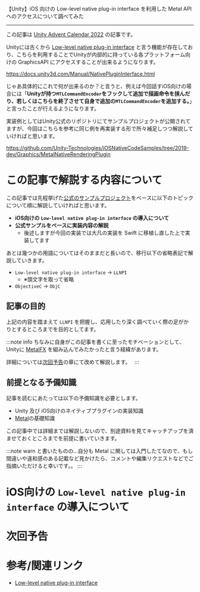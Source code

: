 【Unity】iOS 向けの Low-level native plug-in interface を利用した Metal API へのアクセスについて調べてみた

---

この記事は [Unity Advent Calendar 2022](https://qiita.com/advent-calendar/2022/unity) の記事です。


Unityには古くから [Low-level native plug-in interface](https://docs.unity3d.com/Manual/NativePluginInterface.html) と言う機能が存在しており、こちらを利用することでUnityが内部的に持っている各プラットフォーム向けの GraphicsAPI にアクセスすることが出来るようになります。

https://docs.unity3d.com/Manual/NativePluginInterface.html

じゃあ具体的にこれで何が出来るのか？と言うと、例えば今回話すiOS向けの場合には「**Unityが持つ`MTLCommandEncoder`をフックして追加で描画命令を挟んだり、若しくはこちらを終了させて自身で追加の`MTLCommandEncoder`を追加する。**」と言ったことが行えるようになります。


実装例としてはUnity公式のリポジトリにてサンプルプロジェクトが公開されてますが、今回はこちらを参考に同じ例を再実装する形で所々補足しつつ解説していければと思います。

https://github.com/Unity-Technologies/iOSNativeCodeSamples/tree/2019-dev/Graphics/MetalNativeRenderingPlugin





# この記事で解説する内容について

この記事では先程挙げた[公式のサンプルプロジェクト](https://github.com/Unity-Technologies/iOSNativeCodeSamples/tree/2019-dev/Graphics/MetalNativeRenderingPlugin)をベースに以下のトピックについて順に解説していければと思います。

- **iOS向けの `Low-level native plug-in interface` の導入について**
- **公式サンプルをベースに実装内容の解説**
    - 後述しますが今回の実装では大凡の実装を Swift に移植し直した上で実装してます

あとは幾つかの用語についてはそのままだと長いので、移行以下の省略表記で解説していきます。

- `Low-level native plug-in interface` → `LLNPI`
    - ※頭文字を取って省略
- `ObjectiveC` → `ObjC`

## 記事の目的

上記の内容を踏まえて `LLNPI` を把握し、応用したり深く調べていく際の足がかりとするところまでを目的としてます。

:::note info
ちなみに自身がこの記事を書くに至ったモチベーションとして、Unityに [MetalFX](https://developer.apple.com/documentation/metalfx) を組み込んでみたかったと言う経緯があります。

詳細については[次回予告](#次回予告)の章にて改めて解説します。　
::: 

## 前提となる予備知識

記事を読むにあたっては以下の予備知識を必要とします。

- Unity 及び iOS向けのネイティブプラグインの実装知識
- [Metal](https://developer.apple.com/jp/metal/)の基礎知識

この記事中では詳細までは解説しないので、別途資料を見てキャッチアップを済ませておくところまでを前提に書いていきます。

:::note warn
と書いたものの...自分も Metal に関しては入門したてなので、もし間違いや違和感のある記載など見かけたら、コメントや編集リクエストなどでご指摘いただけると幸いです。。
::: 





# iOS向けの `Low-level native plug-in interface` の導入について








# 次回予告


# 参考/関連リンク

- [Low-level native plug-in interface](https://docs.unity3d.com/Manual/NativePluginInterface.html)
